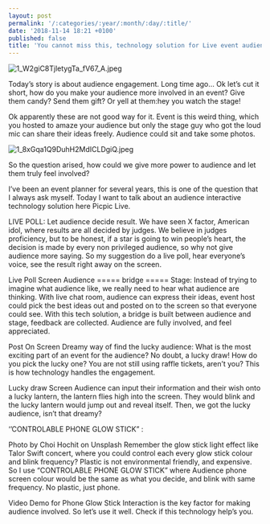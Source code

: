 ```yaml
---
layout: post
permalink: '/:categories/:year/:month/:day/:title/'
date: '2018-11-14 18:21 +0100'
published: false
title: 'You cannot miss this, technology solution for Live event audience engagement'
---
```

![1_W2giC8TjletygTa_fV67_A.jpeg]({{site.baseurl}}/uploads/1_W2giC8TjletygTa_fV67_A.jpeg)


Today’s story is about audience engagement.
Long time ago… Ok let’s cut it short, how do you make your audience more involved in an event? Give them candy? Send them gift? Or yell at them:hey you watch the stage!


Ok apparently these are not good way for it. Event is this weird thing, which you hosted to amaze your audience but only the stage guy who got the loud mic can share their ideas freely. Audience could sit and take some photos. 

![1_8xGqa1Q9DuhH2MdICLDgiQ.jpeg]({{site.baseurl}}/uploads/1_8xGqa1Q9DuhH2MdICLDgiQ.jpeg)

So the question arised, how could we give more power to audience and let them truly feel involved?

I’ve been an event planner for several years, this is one of the question that I always ask myself. Today I want to talk about an audience interactive technology solution here Picpic Live.

LIVE POLL: Let audience decide result.
We have seen X factor, American idol, where results are all decided by judges. We believe in judges proficiency, but to be honest, if a star is going to win people’s heart, the decision is made by every non privileged audience, so why not give audience more saying. So my suggestion do a live poll, hear everyone’s voice, see the result right away on the screen.


Live Poll Screen
Audience ===== bridge ===== Stage:
Instead of trying to imagine what audience like, we really need to hear what audience are thinking. With live chat room, audience can express their ideas, event host could pick the best ideas out and posted on to the screen so that everyone could see. With this tech solution, a bridge is built between audience and stage, feedback are collected. Audience are fully involved, and feel appreciated.


Post On Screen
Dreamy way of find the lucky audience:
What is the most exciting part of an event for the audience? No doubt, a lucky draw! How do you pick the lucky one? You are not still using raffle tickets, aren’t you? This is how technology handles the engagement.


Lucky draw Screen
Audience can input their information and their wish onto a lucky lantern, the lantern flies high into the screen. They would blink and the lucky lantern would jump out and reveal itself. Then, we got the lucky audience, isn’t that dreamy?

‘’CONTROLABLE PHONE GLOW STICK” :

Photo by Choi Hochit on Unsplash
Remember the glow stick light effect like Talor Swift concert, where you could control each every glow stick colour and blink frequency? Plastic is not environmental friendly, and expensive. So I use “CONTROLABLE PHONE GLOW STICK” where Audience phone screen colour would be the same as what you decide, and blink with same frequency. No plastic, just phone.


Video Demo for Phone Glow Stick
Interaction is the key factor for making audience involved. So let’s use it well.
Check if this technology help’s you.
